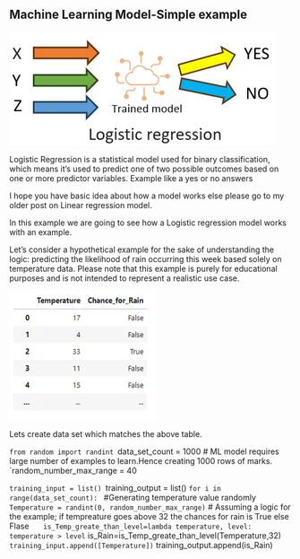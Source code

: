 ## Machine Learning Model-Simple example

![Logistic regression](assets/Capture.PNG)

Logistic Regression is a statistical model used for binary classification, which means it’s used to predict one of two possible outcomes based on one or more predictor variables. Example like a yes or no answers

I hope you have basic idea about how a model works else please go to my older post on Linear regression model.

In this example we are going to see how a Logistic regression model works with an example.

Let’s consider a hypothetical example for the sake of understanding the logic: predicting the likelihood of rain occurring this week based solely on temperature data. Please note that this example is purely for educational purposes and is not intended to represent a realistic use case.

![features](assets/ML_Features_1.PNG)

Lets create data set which matches the above table.

`from random import randint
`data_set_count = 1000 # ML model requires large number of examples to learn.Hence creating 1000 rows of marks.
`random_number_max_range = 40

`training_input = list()
`training_output = list()
`for i in range(data_set_count):
`    #Generating temperature value randomly
`    Temperature = randint(0, random_number_max_range)
`    # Assuming a logic for the example; if tempreature goes above 32 the chances for rain is True else Flase
`    is_Temp_greate_than_level=lambda temperature, level: temperature > level
`    is_Rain=is_Temp_greate_than_level(Temperature,32)
`    training_input.append([Temperature])
`    training_output.append(is_Rain)
